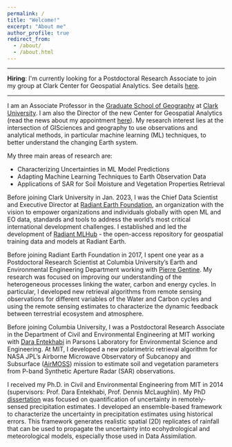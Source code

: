 ```yaml
---
permalink: /
title: "Welcome!"
excerpt: "About me"
author_profile: true
redirect_from: 
  - /about/
  - /about.html
---
```

---
**Hiring**: I'm currently looking for a Postdoctoral Research Associate to join my group at Clark Center for Geospatial Analytics. See details [here](/files/CGA_Postdoctoral_Associate.pdf). 

---
I am an Associate Professor in the [Graduate School of Geography](https://www.clarku.edu/departments/geography/) at [Clark University](https://www.clarku.edu/). I am also the Director of the new Center for Geospatial Analytics (read the news about my appointment [here](https://clarknow.clarku.edu/2022/11/22/hamed-alemohammad-to-lead-new-center-for-geospatial-analytics/)). My research interest lies at the intersection of GISciences and geography to use observations and analytical methods, in particular machine learning (ML) techniques, to better understand the changing Earth system.

My three main areas of research are:
- Characterizing Uncertainties in ML Model Predictions
- Adapting Machine Learning Techniques to Earth Observation Data
- Applications of SAR for Soil Moisture and Vegetation Properties Retrieval

Before joining Clark University in Jan. 2023, I was the Chief Data Scientist and Executive Director at [Radiant Earth Foundation](https://www.radiant.earth/), an organization with the vision to empower organizations and individuals globally with open ML and EO data, standards and tools to address the world’s most critical international development challenges. I established and led the development of [Radiant MLHub](https://mlhub.earth/) - the open-access repository for geospatial training data and models at Radiant Earth. 

Before joining Radiant Earth Foundation in 2017, I spent one year as a Postdoctoral Research Scientist at Columbia University’s Earth and Environmental Engineering Department working with [Pierre Gentine](https://gentinelab.eee.columbia.edu/home). My research was focused on improving our understanding of the heterogeneous processes linking the water, carbon and energy cycles. In particular, I developed new retrieval algorithms from remote sensing observations for different variables of the Water and Carbon cycles and using the remote sensing estimates to characterize the dynamic feedback between terrestrial ecosystem and atmosphere.

Before joining Columbia University, I was a Postdoctoral Research Associate in the Department of Civil and Environmental Engineering at MIT working with [Dara Entekhabi](https://cee.mit.edu/people_individual/dara-entekhabi/) in Parsons Laboratory for Environmental Science and Engineering. At MIT, I developed a new polarimetric retrieval algorithm for NASA JPL’s Airborne Microwave Observatory of Subcanopy and Subsurface ([AirMOSS](https://airmoss.jpl.nasa.gov/)) mission to estimate soil and vegetation parameters from P-band Synthetic Aperture Radar (SAR) observations.

I received my Ph.D. in Civil and Environmental Engineering from MIT in 2014 (supervisors: Prof. Dara Entekhabi, Prof. Dennis McLaughlin). My PhD [dissertation](https://mit.primo.exlibrisgroup.com/permalink/01MIT_INST/ejdckj/alma990023315020106761) was focused on quantification of uncertainty in remotely-sensed precipitation estimates. I developed an ensemble-based framework to characterize the uncertainty in precipitation estimates using historical errors. This framework generates realistic spatial (2D) replicates of rainfall that can be used to propagate the uncertainty into ecohydrological and meteorological models, especially those used in Data Assimilation.